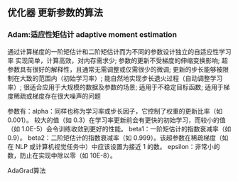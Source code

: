 ## 优化器 更新参数的算法 
### Adam:适应性矩估计 adaptive moment estimation
通过计算梯度的一阶矩估计和二阶矩估计而为不同的参数设计独立的自适应性学习率
实现简单，计算高效，对内存需求少;
参数的更新不受梯度的伸缩变换影响;
超参数具有很好的解释性，且通常无需调整或仅需很少的微调;
更新的步长能够被限制在大致的范围内（初始学习率）;
能自然地实现步长退火过程（自动调整学习率）;
很适合应用于大规模的数据及参数的场景;
适用于不稳定目标函数;
适用于梯度稀疏或梯度存在很大噪声的问题

参数有：alpha：同样也称为学习率或步长因子，它控制了权重的更新比率（如 0.001）。
较大的值（如 0.3）在学习率更新前会有更快的初始学习，而较小的值（如 1.0E-5）会令训练收敛到更好的性能。
beta1：一阶矩估计的指数衰减率（如 0.9）。
beta2：二阶矩估计的指数衰减率（如 0.999）。该超参数在稀疏梯度（如在 NLP 或计算机视觉任务中）中应该设置为接近 1 的数。
epsilon：非常小的数，防止在实现中除以零（如 10E-8）。

AdaGrad算法



